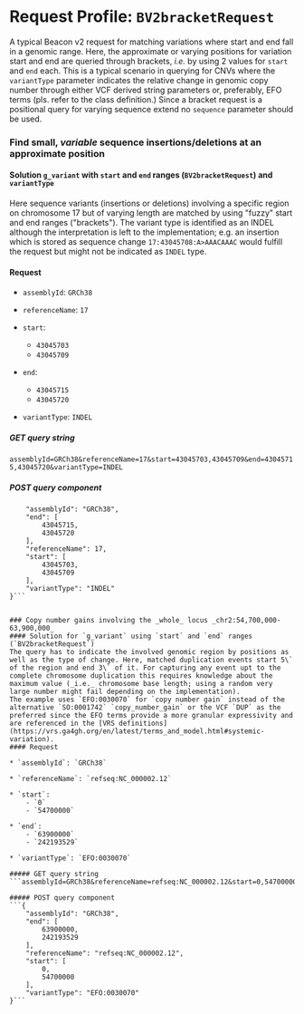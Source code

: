 # Request Profile: `BV2bracketRequest`

A typical Beacon v2 request for matching variations where start and end fall in a genomic range. Here, the approximate or varying positions for variation start and end are queried through brackets, _i.e._ by using 2 values for `start` and `end` each. This is a typical scenario in querying for CNVs where the `variantType` parameter indicates the relative change in genomic copy number through either VCF derived string parameters or, preferably, EFO terms (pls. refer to the class definition.) Since a bracket request is a positional query for varying sequence extend no `sequence` parameter should be used.

### Find small, _variable_ sequence insertions/deletions at an approximate position
#### Solution `g_variant` with `start` and `end` ranges (`BV2bracketRequest`) and `variantType`
Here sequence variants (insertions or deletions) involving a specific region on chromosome 17 but of varying length are matched by using "fuzzy" start  and end ranges ("brackets"). The variant type is identified as an INDEL although the interpretation is left to the implementation; e.g. an insertion which is stored as sequence change `17:43045708:A>AAACAAAC` would fulfill the request but might not be indicated as `INDEL` type.
#### Request 
    
* `assemblyId`: `GRCh38`    
    
* `referenceName`: `17`    
    
* `start`:     
    - `43045703`    
    - `43045709`        
    
* `end`:     
    - `43045715`    
    - `43045720`        
    
* `variantType`: `INDEL`    

##### GET query string
```assemblyId=GRCh38&referenceName=17&start=43045703,43045709&end=43045715,43045720&variantType=INDEL```

##### POST query component 
```{
    "assemblyId": "GRCh38",
    "end": [
        43045715,
        43045720
    ],
    "referenceName": 17,
    "start": [
        43045703,
        43045709
    ],
    "variantType": "INDEL"
}```


### Copy number gains involving the _whole_ locus _chr2:54,700,000-63,900,000_
#### Solution for `g_variant` using `start` and `end` ranges (`BV2bracketRequest`)
The query has to indicate the involved genomic region by positions as well as the type of change. Here, matched duplication events start 5\` of the region and end 3\` of it. For capturing any event upt to the complete chromosome duplication this requires knowledge about the maximum value (_i.e._ chromosome base length; using a random very large number might fail depending on the implementation).
The example uses `EFO:0030070` for `copy number gain` instead of the alternative `SO:0001742` `copy_number_gain` or the VCF `DUP` as the preferred since the EFO terms provide a more granular expressivity and are referenced in the [VRS definitions](https://vrs.ga4gh.org/en/latest/terms_and_model.html#systemic-variation).
#### Request 
    
* `assemblyId`: `GRCh38`    
    
* `referenceName`: `refseq:NC_000002.12`    
    
* `start`:     
    - `0`    
    - `54700000`        
    
* `end`:     
    - `63900000`    
    - `242193529`        
    
* `variantType`: `EFO:0030070`    

##### GET query string
```assemblyId=GRCh38&referenceName=refseq:NC_000002.12&start=0,54700000&end=63900000,242193529&variantType=EFO:0030070```

##### POST query component 
```{
    "assemblyId": "GRCh38",
    "end": [
        63900000,
        242193529
    ],
    "referenceName": "refseq:NC_000002.12",
    "start": [
        0,
        54700000
    ],
    "variantType": "EFO:0030070"
}```

